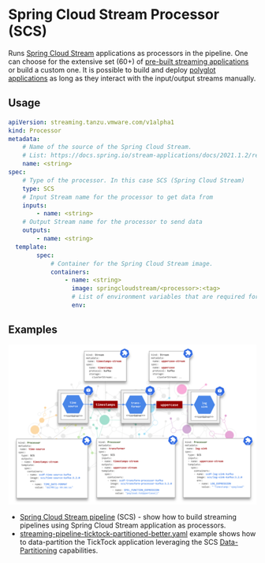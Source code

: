 # Spring Cloud Stream Processor (SCS)

Runs [Spring Cloud Stream](https://spring.io/projects/spring-cloud-stream) applications as processors in the pipeline. One can choose for the extensive set (60+) of [pre-built streaming applications](https://dataflow.spring.io/docs/applications/pre-packaged/#stream-applications) or build a custom one. It is possible to build and deploy [polyglot applications](https://dataflow.spring.io/docs/recipes/polyglot/processor/) as long as they interact with the input/output streams manually.

## Usage

```yaml
apiVersion: streaming.tanzu.vmware.com/v1alpha1
kind: Processor
metadata:
    # Name of the source of the Spring Cloud Stream.
    # List: https://docs.spring.io/stream-applications/docs/2021.1.2/reference/html/#sources
    name: <string>
spec:
    # Type of the processor. In this case SCS (Spring Cloud Stream)
    type: SCS
    # Input Stream name for the processor to get data from
    inputs:
        - name: <string>
    # Output Stream name for the processor to send data
    outputs:
        - name: <string>
  template:
        spec:
            # Container for the Spring Cloud Stream image.
            containers:
                - name: <string>
                  image: springcloudstream/<processor>:<tag>
                  # List of environment variables that are required for the processor.
                  env:
```

## Examples

![](../../../samples/spring-cloud-stream/ticktock-deployment.svg)

- [Spring Cloud Stream pipeline](../../../samples/spring-cloud-stream/tick-tock.md) (SCS) - show how to build streaming pipelines using Spring Cloud Stream application as processors.
- [streaming-pipeline-ticktock-partitioned-better.yaml](https://github.com/vmware-tanzu/streaming-runtimes/blob/main/streaming-runtime-samples/spring-cloud-stream/streaming-pipeline-ticktock-partitioned-better.yaml) example shows how to data-partition the TickTock application leveraging the SCS [Data-Partitioning](../../data-partitioning.md) capabilities.